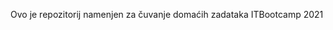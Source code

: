 Ovo je repozitorij namenjen za čuvanje domaćih zadataka ITBootcamp 2021

<!---
NemanjaVukovar/NemanjaVukovar is a ✨ special ✨ repository because its `README.md` (this file) appears on your GitHub profile.
You can click the Preview link to take a look at your changes.
--->
